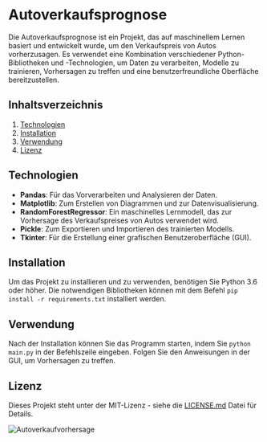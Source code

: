 
# Autoverkaufsprognose

Die Autoverkaufsprognose ist ein Projekt, das auf maschinellem Lernen basiert und entwickelt wurde, um den Verkaufspreis von Autos vorherzusagen. Es verwendet eine Kombination verschiedener Python-Bibliotheken und -Technologien, um Daten zu verarbeiten, Modelle zu trainieren, Vorhersagen zu treffen und eine benutzerfreundliche Oberfläche bereitzustellen.

## Inhaltsverzeichnis
1. [Technologien](#technologien)
2. [Installation](#installation)
3. [Verwendung](#verwendung)
4. [Lizenz](#lizenz)

## Technologien <a name="technologien"></a>

- **Pandas**: Für das Vorverarbeiten und Analysieren der Daten.
- **Matplotlib**: Zum Erstellen von Diagrammen und zur Datenvisualisierung.
- **RandomForestRegressor**: Ein maschinelles Lernmodell, das zur Vorhersage des Verkaufspreises von Autos verwendet wird.
- **Pickle**: Zum Exportieren und Importieren des trainierten Modells.
- **Tkinter**: Für die Erstellung einer grafischen Benutzeroberfläche (GUI).

## Installation <a name="installation"></a>

Um das Projekt zu installieren und zu verwenden, benötigen Sie Python 3.6 oder höher. Die notwendigen Bibliotheken können mit dem Befehl `pip install -r requirements.txt` installiert werden.

## Verwendung <a name="verwendung"></a>

Nach der Installation können Sie das Programm starten, indem Sie `python main.py` in der Befehlszeile eingeben. Folgen Sie den Anweisungen in der GUI, um Vorhersagen zu treffen.



## Lizenz <a name="lizenz"></a>

Dieses Projekt steht unter der MIT-Lizenz - siehe die [LICENSE.md](LICENSE.md) Datei für Details.


![Autoverkaufvorhersage](https://user-images.githubusercontent.com/74714706/169088736-ce4c3385-0080-42d6-b459-90921b19e1b4.jpg)
